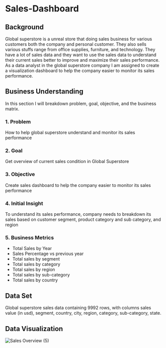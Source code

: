 # Sales-Dashboard

## Background
Global superstore is a unreal store that doing sales business for various customers both the company and personal customer. They also sells various stuffs range from office supplies, furniture, and technology. They have a lot of sales data and they want to use the sales data to understand their current sales better to improve and maximize their sales performance. As a data analyst in the global superstore company I am assigned to create a visualization dashboard to help the company easier to monitor its sales performance. 

## Business Understanding
In this section I will breakdown problem, goal, objective, and the business matrix. 
### 1. Problem 
How to help global superstore understand and monitor its sales performance 
### 2. Goal
Get overview of current sales condition in Global Superstore
### 3. Objective 
Create sales dashboard to help the company easier to monitor its sales performance 
### 4. Initial Insight
To understand its sales performance, company needs to breakdown its sales based on customer segment, product category and sub category, and region
### 5. Business Metrics
- Total Sales by Year 
- Sales Percentage vs previous year
- Total sales by segment
- Total sales by category 
- Total sales by region
- Total sales by sub-category
- Total sales by country

## Data Set 
Global superstore sales data containing 9992 rows, with columns sales value (in usd), segment, country, city, region, category, sub-category, state. 

## Data Visualization

![Sales Overview (5)](https://github.com/rindangchi/Sales-Dashboard/assets/10241058/2c8a86a2-7482-4cab-ac0e-7b39aeb5c240)





